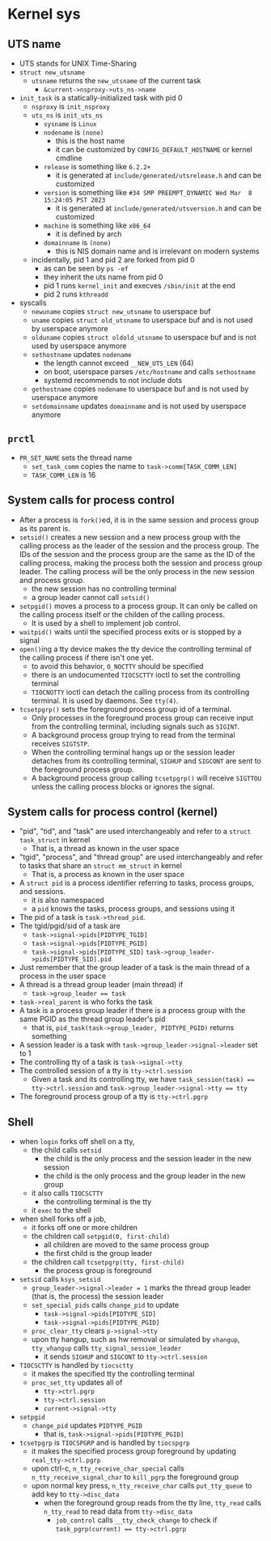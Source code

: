 Kernel sys
==========

## UTS name

- UTS stands for UNIX Time-Sharing
- `struct new_utsname`
  - `utsname` returns the `new_utsname` of the current task
    - `&current->nsproxy->uts_ns->name`
- `init_task` is a statically-initialized task with pid 0
  - `nsproxy` is `init_nsproxy`
  - `uts_ns` is `init_uts_ns`
    - `sysname` is `Linux`
    - `nodename` is `(none)`
      - this is the host name
      - it can be customized by `CONFIG_DEFAULT_HOSTNAME` or kernel cmdline
    - `release` is something like `6.2.2+`
      - it is generated at `include/generated/utsrelease.h` and can be
        customized
    - `version` is something like `#34 SMP PREEMPT_DYNAMIC Wed Mar  8 15:24:05 PST 2023`
      - it is generated at `include/generated/utsversion.h` and can be
        customized
    - `machine` is something like `x86_64`
      - it is defined by arch
    - `domainname` is `(none)`
      - this is NIS domain name and is irrelevant on modern systems
  - incidentally, pid 1 and pid 2 are forked from pid 0
    - as can be seen by `ps -ef`
    - they inherit the uts name from pid 0
    - pid 1 runs `kernel_init` and execves `/sbin/init` at the end
    - pid 2 runs `kthreadd`
- syscalls
  - `newuname` copies `struct new_utsname` to userspace buf
  - `uname` copies `struct old_utsname` to userspace buf and is not used by
    userspace anymore
  - `olduname` copies `struct oldold_utsname` to userspace buf and is not
    used by userspace anymore
  - `sethostname` updates `nodename`
    - the length cannot exceed `__NEW_UTS_LEN` (64)
    - on boot, userspace parses `/etc/hostname` and calls `sethostname`
    - systemd recommends to not include dots
  - `gethostname` copies `nodename` to userspace buf and is not used by
    userspace anymore
  - `setdomainname` updates `domainname` and is not used by userspace anymore

## `prctl`

- `PR_SET_NAME` sets the thread name
  - `set_task_comm` copies the name to `task->comm[TASK_COMM_LEN]`
  - `TASK_COMM_LEN` is 16

## System calls for process control

- After a process is `fork()`ed, it is in the same session and process group as
  its parent is.
- `setsid()` creates a new session and a new process group with the calling
  process as the leader of the session and the process group.  The IDs of the
  session and the process group are the same as the ID of the calling process,
  making the process both the session and process group leader.  The calling
  process will be the only process in the new session and process group.
  - the new session has no controlling terminal
  - a group leader cannot call `setsid()`
- `setpgid()` moves a process to a process group.  It can only be called on the
  calling process itself or the childen of the calling process.
  - It is used by a shell to implement job control.
- `waitpid()` waits until the specified process exits or is stopped by a signal
- `open()`ing a tty device makes the tty device the controlling terminal of the
  calling process if there isn't one yet.
  - to avoid this behavior, `O_NOCTTY` should be specified
  - there is an undocumented `TIOCSCTTY` ioctl to set the controlling terminal
  - `TIOCNOTTY` ioctl can detach the calling process from its controlling
    terminal.  It is used by daemons.  See `tty(4)`.
- `tcsetpgrp()` sets the foreground process group id of a terminal.
  - Only processes in the foreground process group can receive input from the
    controlling terminal, including signals such as `SIGINT`.
  - A background process group trying to read from the terminal receives
    `SIGTSTP`.
  - When the controlling terminal hangs up or the session leader detaches from
    its controlling terminal, `SIGHUP` and `SIGCONT` are sent to the foreground
    process group.
  - A background process group calling `tcsetpgrp()` will receive `SIGTTOU`
    unless the calling process blocks or ignores the signal.

## System calls for process control (kernel)

- "pid", "tid", and "task" are used interchangeably and refer to a
  `struct task_struct` in kernel
  - That is, a thread as known in the user space
- "tgid", "process", and "thread group" are used interchangeably and refer to
  tasks that share an `struct mm_struct` in kernel
  - That is, a process as known in the user space
- A `struct pid` is a process identifier referring to tasks, process groups, and
  sessions.
  - it is also namespaced
  - a `pid` knows the tasks, process groups, and sessions using it
- The pid of a task is `task->thread_pid`.
- The tgid/pgid/sid of a task are
  - `task->signal->pids[PIDTYPE_TGID]`
  - `task->signal->pids[PIDTYPE_PGID]`
  - `task->signal->pids[PIDTYPE_SID]`
    `task->group_leader->pids[PIDTYPE_SID].pid`
- Just remember that the group leader of a task is the main thread of a
  process in the user space
- A thread is a thread group leader (main thread) if
  - `task->group_leader == task`
- `task->real_parent` is who forks the task
- A task is a process group leader if there is a process group with the same
  PGID as the thread group leader's pid
  - that is, `pid_task(task->group_leader, PIDTYPE_PGID)` returns something
- A session leader is a task with `task->group_leader->signal->leader` set to 1
- The controlling tty of a task is `task->signal->tty`
- The controlled session of a tty is `tty->ctrl.session`
  - Given a task and its controlling tty, we have
    `task_session(task) == tty->ctrl.session` and
    `task->group_leader->signal->tty == tty`
- The foreground process group of a tty is `tty->ctrl.pgrp`

## Shell

- when `login` forks off shell on a tty,
  - the child calls `setsid`
    - the child is the only process and the session leader in the new session
    - the child is the only process and the group leader in the new group
  - it also calls `TIOCSCTTY`
    - the controlling terminal is the tty
  - it `exec` to the shell
- when shell forks off a job,
  - it forks off one or more children
  - the children call `setpgid(0, first-child)`
    - all children are moved to the same process group
    - the first child is the group leader
  - the children call `tcsetpgrp(tty, first-child)`
    - the process group is foreground
- `setsid` calls `ksys_setsid`
  - `group_leader->signal->leader = 1` marks the thread group leader (that is,
    the process) the session leader
  - `set_special_pids` calls `change_pid` to update
    - `task->signal->pids[PIDTYPE_SID]`
    - `task->signal->pids[PIDTYPE_PGID]`
  - `proc_clear_tty` clears `p->signal->tty`
  - upon tty hangup, such as hw removal or simulated by `vhangup`,
    `tty_vhangup` calls `tty_signal_session_leader`
    - it sends `SIGHUP` and `SIGCONT` to `tty->ctrl.session`
- `TIOCSCTTY` is handled by `tiocsctty`
  - it makes the specified tty the controlling terminal
  - `proc_set_tty` updates all of
    - `tty->ctrl.pgrp`
    - `tty->ctrl.session`
    - `current->signal->tty`
- `setpgid`
  - `change_pid` updates `PIDTYPE_PGID`
    - that is, `task->signal->pids[PIDTYPE_PGID]`
- `tcsetpgrp` is `TIOCSPGRP` and is handled by `tiocspgrp`
  - it makes the specified process group foreground by updating
    `real_tty->ctrl.pgrp`
  - upon ctrl-c, `n_tty_receive_char_special` calls
    `n_tty_receive_signal_char` to `kill_pgrp` the foreground group
  - upon normal key press, `n_tty_receive_char` calls `put_tty_queue` to add
    key to `tty->disc_data`
    - when the foreground group reads from the tty line, `tty_read` calls
      `n_tty_read` to read data from `tty->disc_data`
      - `job_control` calls `__tty_check_change` to check if
        `task_pgrp(current) == tty->ctrl.pgrp`
